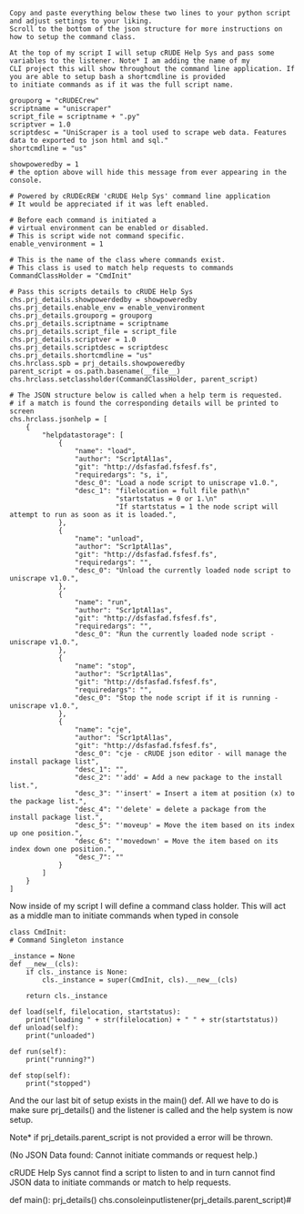 	Copy and paste everything below these two lines to your python script and adjust settings to your liking.
	Scroll to the bottom of the json structure for more instructions on how to setup the command class.

	At the top of my script I will setup cRUDE Help Sys and pass some variables to the listener. Note* I am adding the name of my
	CLI project this will show throughout the command line application. If you are able to setup bash a shortcmdline is provided
	to initiate commands as if it was the full script name.

	grouporg = "cRUDECrew"
    scriptname = "uniscraper"
    script_file = scriptname + ".py"
    scriptver = 1.0
    scriptdesc = "UniScraper is a tool used to scrape web data. Features data to exported to json html and sql."
    shortcmdline = "us"

    showpoweredby = 1
    # the option above will hide this message from ever appearing in the console.

    # Powered by cRUDEcREW 'cRUDE Help Sys' command line application
    # It would be appreciated if it was left enabled.

    # Before each command is initiated a
    # virtual environment can be enabled or disabled.
    # This is script wide not command specific.
    enable_venvironment = 1

    # This is the name of the class where commands exist.
    # This class is used to match help requests to commands
    CommandClassHolder = "CmdInit"

    # Pass this scripts details to cRUDE Help Sys
    chs.prj_details.showpowerdedby = showpoweredby
    chs.prj_details.enable_env = enable_venvironment
    chs.prj_details.grouporg = grouporg
    chs.prj_details.scriptname = scriptname
    chs.prj_details.script_file = script_file
    chs.prj_details.scriptver = 1.0
    chs.prj_details.scriptdesc = scriptdesc
    chs.prj_details.shortcmdline = "us"
    chs.hrclass.spb = prj_details.showpoweredby
    parent_script = os.path.basename(__file__)
    chs.hrclass.setclassholder(CommandClassHolder, parent_script)

    # The JSON structure below is called when a help term is requested.
    # if a match is found the corresponding details will be printed to screen
    chs.hrclass.jsonhelp = [
        {
            "helpdatastorage": [
                {
                    "name": "load",
                    "author": "Scr1ptAl1as",
                    "git": "http://dsfasfad.fsfesf.fs",
                    "requiredargs": "s, i",
                    "desc_0": "Load a node script to uniscrape v1.0.",
                    "desc_1": "filelocation = full file path\n"
                              "startstatus = 0 or 1.\n"
                              "If startstatus = 1 the node script will attempt to run as soon as it is loaded.",
                },
                {
                    "name": "unload",
                    "author": "Scr1ptAl1as",
                    "git": "http://dsfasfad.fsfesf.fs",
                    "requiredargs": "",
                    "desc_0": "Unload the currently loaded node script to uniscrape v1.0.",
                },
                {
                    "name": "run",
                    "author": "Scr1ptAl1as",
                    "git": "http://dsfasfad.fsfesf.fs",
                    "requiredargs": "",
                    "desc_0": "Run the currently loaded node script - uniscrape v1.0.",
                },
                {
                    "name": "stop",
                    "author": "Scr1ptAl1as",
                    "git": "http://dsfasfad.fsfesf.fs",
                    "requiredargs": "",
                    "desc_0": "Stop the node script if it is running - uniscrape v1.0.",
                },
                {
                    "name": "cje",
                    "author": "Scr1ptAl1as",
                    "git": "http://dsfasfad.fsfesf.fs",
                    "desc_0": "cje - cRUDE json editor - will manage the install package list",
                    "desc_1": "",
                    "desc_2": "'add' = Add a new package to the install list.",
                    "desc_3": "'insert' = Insert a item at position (x) to the package list.",
                    "desc_4": "'delete' = delete a package from the install package list.",
                    "desc_5": "'moveup' = Move the item based on its index up one position.",
                    "desc_6": "'movedown' = Move the item based on its index down one position.",
                    "desc_7": ""
                }
            ]
        }
    ]


Now inside of my script I will define a command class holder. This will act as a middle man to initiate commands when typed in
console

    class CmdInit:
    # Command Singleton instance

    _instance = None
    def __new__(cls):
        if cls._instance is None:
            cls._instance = super(CmdInit, cls).__new__(cls)

        return cls._instance

    def load(self, filelocation, startstatus):
        print("loading " + str(filelocation) + " " + str(startstatus))
    def unload(self):
        print("unloaded")

    def run(self):
        print("running?")

    def stop(self):
        print("stopped")

And the our last bit of setup exists in the main() def. All we have to do is make sure prj_details() and the listener is called
and the help system is now setup.

Note* if prj_details.parent_script is not provided a error will be thrown.

(No JSON Data found: Cannot initiate commands or request help.)

cRUDE Help Sys cannot find a script to listen to and in turn cannot find JSON data to initiate commands or match to help requests.


def main():
    prj_details()
    chs.consoleinputlistener(prj_details.parent_script)#
